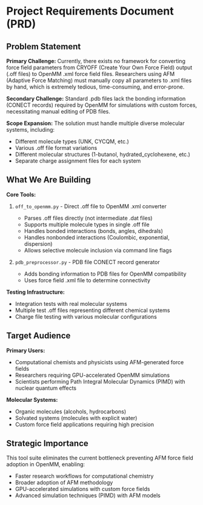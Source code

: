 # Project Requirements Document (PRD)

## Problem Statement

**Primary Challenge:**
Currently, there exists no framework for converting force field parameters from CRYOFF (Create Your Own Force Field) output (.off files) to OpenMM .xml force field files. Researchers using AFM (Adaptive Force Matching) must manually copy all parameters to .xml files by hand, which is extremely tedious, time-consuming, and error-prone.

**Secondary Challenge:**
Standard .pdb files lack the bonding information (CONECT records) required by OpenMM for simulations with custom forces, necessitating manual editing of PDB files.

**Scope Expansion:**
The solution must handle multiple diverse molecular systems, including:
- Different molecule types (UNK, CYCQM, etc.)
- Various .off file format variations
- Different molecular structures (1-butanol, hydrated_cyclohexene, etc.)
- Separate charge assignment files for each system

## What We Are Building

**Core Tools:**
1. `off_to_openmm.py` - Direct .off file to OpenMM .xml converter
   - Parses .off files directly (not intermediate .dat files)
   - Supports multiple molecule types in single .off file
   - Handles bonded interactions (bonds, angles, dihedrals)
   - Handles nonbonded interactions (Coulombic, exponential, dispersion)
   - Allows selective molecule inclusion via command line flags

2. `pdb_preprocessor.py` - PDB file CONECT record generator
   - Adds bonding information to PDB files for OpenMM compatibility
   - Uses force field .xml file to determine connectivity

**Testing Infrastructure:**
- Integration tests with real molecular systems
- Multiple test .off files representing different chemical systems
- Charge file testing with various molecular configurations

## Target Audience

**Primary Users:**
- Computational chemists and physicists using AFM-generated force fields
- Researchers requiring GPU-accelerated OpenMM simulations
- Scientists performing Path Integral Molecular Dynamics (PIMD) with nuclear quantum effects

**Molecular Systems:**
- Organic molecules (alcohols, hydrocarbons)
- Solvated systems (molecules with explicit water)
- Custom force field applications requiring high precision

## Strategic Importance

This tool suite eliminates the current bottleneck preventing AFM force field adoption in OpenMM, enabling:
- Faster research workflows for computational chemistry
- Broader adoption of AFM methodology
- GPU-accelerated simulations with custom force fields
- Advanced simulation techniques (PIMD) with AFM models
